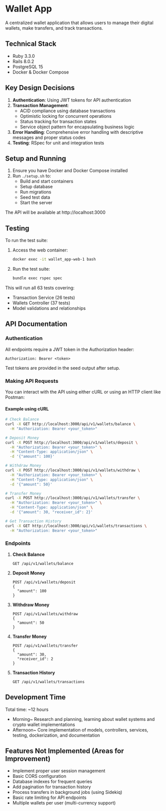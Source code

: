 # Wallet App

A centralized wallet application that allows users to manage their digital wallets, make transfers, and track transactions.

## Technical Stack

- Ruby 3.3.0
- Rails 8.0.2
- PostgreSQL 15
- Docker & Docker Compose

## Key Design Decisions

1. **Authentication**: Using JWT tokens for API authentication
2. **Transaction Management**: 
   - ACID compliance using database transactions
   - Optimistic locking for concurrent operations
   - Status tracking for transaction states
   - Service object pattern for encapsulating business logic
3. **Error Handling**: Comprehensive error handling with descriptive messages and proper status codes
4. **Testing**: RSpec for unit and integration tests

## Setup and Running

1. Ensure you have Docker and Docker Compose installed
2. Run `./setup.sh` to:
   - Build and start containers
   - Setup database
   - Run migrations
   - Seed test data
   - Start the server

The API will be available at http://localhost:3000

## Testing

To run the test suite:

1. Access the web container:
   ```bash
   docker exec -it wallet_app-web-1 bash
   ```

2. Run the test suite:
   ```bash
   bundle exec rspec spec
   ```

This will run all 63 tests covering:
- Transaction Service (26 tests)
- Wallets Controller (37 tests)
- Model validations and relationships

## API Documentation

### Authentication
All endpoints require a JWT token in the Authorization header:
```
Authorization: Bearer <token>
```

Test tokens are provided in the seed output after setup.

### Making API Requests

You can interact with the API using either cURL or using an HTTP client like Postman:

#### Example using cURL

```bash
# Check Balance
curl -X GET http://localhost:3000/api/v1/wallets/balance \
  -H "Authorization: Bearer <your_token>"

# Deposit Money
curl -X POST http://localhost:3000/api/v1/wallets/deposit \
  -H "Authorization: Bearer <your_token>" \
  -H "Content-Type: application/json" \
  -d '{"amount": 100}'

# Withdraw Money
curl -X POST http://localhost:3000/api/v1/wallets/withdraw \
  -H "Authorization: Bearer <your_token>" \
  -H "Content-Type: application/json" \
  -d '{"amount": 50}'

# Transfer Money
curl -X POST http://localhost:3000/api/v1/wallets/transfer \
  -H "Authorization: Bearer <your_token>" \
  -H "Content-Type: application/json" \
  -d '{"amount": 30, "receiver_id": 2}'

# Get Transaction History
curl -X GET http://localhost:3000/api/v1/wallets/transactions \
  -H "Authorization: Bearer <your_token>"
```

### Endpoints

1. **Check Balance**
   ```
   GET /api/v1/wallets/balance
   ```

2. **Deposit Money**
   ```
   POST /api/v1/wallets/deposit
   {
     "amount": 100
   }
   ```

3. **Withdraw Money**
   ```
   POST /api/v1/wallets/withdraw
   {
     "amount": 50
   }
   ```

4. **Transfer Money**
   ```
   POST /api/v1/wallets/transfer
   {
     "amount": 30,
     "receiver_id": 2
   }
   ```

5. **Transaction History**
   ```
   GET /api/v1/wallets/transactions
   ```

## Development Time

Total time: ~12 hours
- Morning~ Research and planning, learning about wallet systems and crypto wallet implementations
- Afternoon~ Core implementation of models, controllers, services, testing, dockerization, and documentation

## Features Not Implemented (Areas for Improvement)

- Implement proper user session management
- Basic CORS configuration
- Database indexes for frequent queries
- Add pagination for transaction history
- Process transfers in background jobs (using Sidekiq)
- Basic rate limiting for API endpoints
- Multiple wallets per user (multi-currency support)
